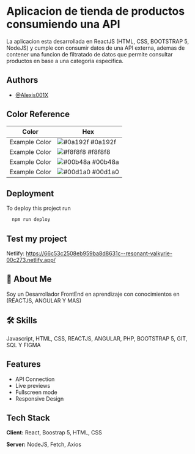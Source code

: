 
# Aplicacion de tienda de productos consumiendo una API

La aplicacion esta desarrollada en ReactJS (HTML, CSS, BOOTSTRAP 5, NodeJS) y cumple con consumir datos de una API externa, ademas de contener una funcion de filtratado de datos que permite consultar productos en base a una categoria especifica.



## Authors

- [@Alexis001X](https://www.github.com/octokatherine)

## Color Reference

| Color             | Hex                                                                |
| ----------------- | ------------------------------------------------------------------ |
| Example Color | ![#0a192f](https://via.placeholder.com/10/0a192f?text=+) #0a192f |
| Example Color | ![#f8f8f8](https://via.placeholder.com/10/f8f8f8?text=+) #f8f8f8 |
| Example Color | ![#00b48a](https://via.placeholder.com/10/00b48a?text=+) #00b48a |
| Example Color | ![#00d1a0](https://via.placeholder.com/10/00b48a?text=+) #00d1a0 |


## Deployment

To deploy this project run

```bash
  npm run deploy
```
## Test my project
Netlify: https://66c53c2508eb959ba8d8631c--resonant-valkyrie-00c273.netlify.app/

## 🚀 About Me
Soy un Desarrollador FrontEnd en aprendizaje con conocimientos en (REACTJS, ANGULAR Y MAS)


## 🛠 Skills
Javascript, HTML, CSS, REACTJS, ANGULAR, PHP, BOOTSTRAP 5, GIT, SQL Y FIGMA


## Features

- API Connection
- Live previews
- Fullscreen mode
- Responsive Design


## Tech Stack

**Client:** React, Boostrap 5, HTML, CSS

**Server:** NodeJS, Fetch, Axios

